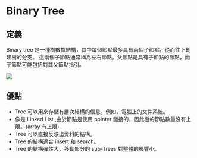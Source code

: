# Binary Tree

## 定義
Binary tree 是一種樹數據結構，其中每個節點最多具有兩個子節點，從而往下創建樹的分支。
這兩個子節點通常稱為左右節點。父節點是具有子節點的節點，而子節點可能包括對其父節點指引。

![](https://i.imgur.com/SzKdh74.png)

## 優點
* Tree 可以用來存儲有層次結構的信息。例如，電腦上的文件系統。
* 像是 Linked List ,由於節點是使用 pointer 鏈接的，因此樹的節點數量沒有上限。(array 有上限)
* Tree 可以直接反映出資料的結構。
* Tree 的結構適合 insert 和 search。
* Tree 的結構彈性大，移動部分的 sub-Trees 對整體的影響小。
